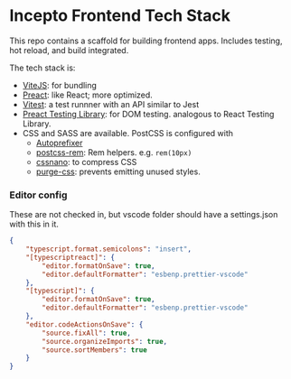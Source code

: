 # Incepto Frontend Tech Stack

This repo contains a scaffold for building frontend apps. Includes testing, hot reload, and build integrated.

The tech stack is:

- [ViteJS](https://vitejs.dev/): for bundling
- [Preact](): like React; more optimized.
- [Vitest](https://vitest.dev/): a test runnner with an API similar to Jest
- [Preact Testing Library](https://preactjs.com/guide/v10/preact-testing-library/): for DOM testing. analogous to React Testing Library.
- CSS and SASS are available. PostCSS is configured with
  - [Autoprefixer](https://github.com/postcss/autoprefixer#readme)
  - [postcss-rem](https://github.com/pierreburel/postcss-rem): Rem helpers. e.g. `rem(10px)`
  - [cssnano](https://cssnano.co/): to compress CSS
  - [purge-css](https://purgecss.com/): prevents emitting unused styles.

### Editor config

These are not checked in, but vscode folder should have a settings.json with this in it.

```json
{
	"typescript.format.semicolons": "insert",
	"[typescriptreact]": {
		"editor.formatOnSave": true,
		"editor.defaultFormatter": "esbenp.prettier-vscode"
	},
	"[typescript]": {
		"editor.formatOnSave": true,
		"editor.defaultFormatter": "esbenp.prettier-vscode"
	},
	"editor.codeActionsOnSave": {
		"source.fixAll": true,
		"source.organizeImports": true,
		"source.sortMembers": true
	}
}
```
